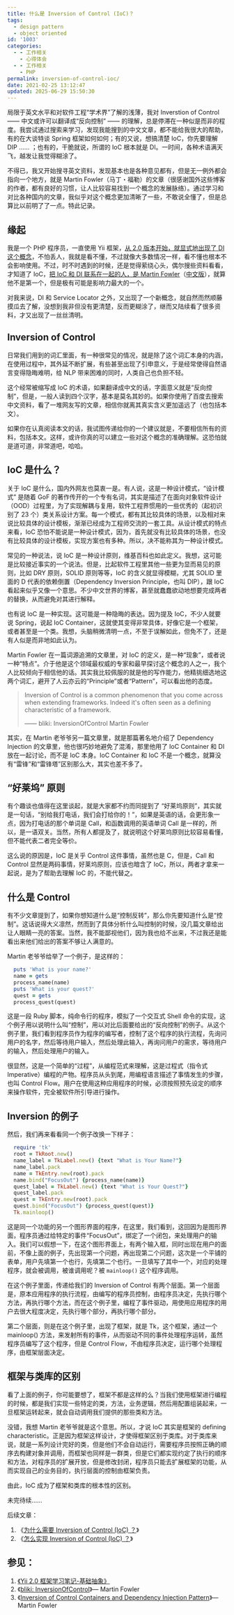 ```yaml
---
title: 什么是 Inversion of Control (IoC)？
tags:
  - design pattern
  - object oriented
id: '1003'
categories:
  - - 工作相关
    - 心得体会
  - - 工作相关
    - PHP
permalink: inversion-of-control-ioc/
date: 2021-02-25 13:12:47
updated: 2025-06-29 15:50:30
---
```

局限于英文水平和对软件工程“学术界”了解的浅薄，我对 Inverstion of Control —— 中文或许可以翻译成“反向控制” —— 的理解，总是停滞在一种似是而非的程度。我尝试通过搜索来学习，发现我能搜到的中文文章，都不能给我很大的帮助，有的在大谈特谈 Spring 框架如何如何；有的又说，想搞清楚 IoC，你先要理解 DIP …… ；也有的，干脆就说，所谓的 IoC 根本就是 DI。一时间，各种术语满天飞，越发让我觉得糊涂了。

不得已，我又开始搜寻英文资料，发现基本也是各种意见都有，但是无一例外都会指向一个地方，就是 Martin Fowler（马丁・福勒）的文章（很感谢国外这些博客的作者，都有良好的习惯，让人比较容易找到一个概念的发展脉络）。通过学习和对比各种国内的文章，我似乎对这个概念更加清晰了一些，不敢说全懂了，但是总算比以前明了了一点。特此记录。

<!-- more -->

## 缘起

我是一个 PHP 程序员，一直使用 Yii 框架，[从 2.0 版本开始，就显式地出现了 DI 这个概念](https://blog.charlestang.org/yii2-abstraction/)，不怕丢人，我就是看不懂，不过就像大多数情况一样，看不懂也根本不会影响使用。不过，时不时遇到的时候，还是觉得萦绕心头，偶尔搜些资料看看，才知道了 IoC，[把 IoC 和 DI 联系在一起的人，是 Martin Fowler](https://martinfowler.com/articles/injection.html)（[中文版](https://insights.thoughtworks.cn/injection/)），就算他不是第一个，但是极有可能是影响力最大的一个。

对我来说，DI 和 Service Locator 之外，又出现了一个新概念，就自然而然顺藤摸瓜去了解，没想到我非但没有更清楚，反而更糊涂了，继而又陆续看了很多资料，才又出现了一丝丝清明。

## Inversion of Control

日常我们用到的词汇里面，有一种很常见的情况，就是除了这个词汇本身的内涵，在使用过程中，其外延不断扩展，有些甚至出现了引申意义，于是经常使得自然语言变得隐晦难明，给 NLP 带来困难的同时，人类自己也负担不轻。

这个经常被缩写成 IoC 的术语，如果翻译成中文的话，字面意义就是“反向控制”，但是，一般人读到四个汉字，基本是莫名其妙的。如果你使用了百度去搜索中文资料，看了一堆网友写的文章，相信你就离其真实含义更加遥远了（也包括本文）。

如果你在认真阅读本文的话，我试图传递给你的一个建议就是，不要相信所有的资料，包括本文。这样，或许你真的可以建立一些对这个概念的准确理解。这恐怕就是道可道，非常道吧，哈哈。

## IoC 是什么？

关于 IoC 是什么，国内外网友也莫衷一是。有人说，这是一种设计模式，“设计模式” 是随着 GoF 的著作传开的一个专有名词，其实是描述了在面向对象软件设计（OOD）过程里，为了实现解耦与复用，软件工程界惯用的一些优秀的（起初识别了 23 个）类关系设计方案。每一个模式，都有其比较具体的场景，以及相对来说比较具体的设计模板，渐渐已经成为工程师交流的一套工具。从设计模式的特点来看，IoC 恐怕不能说是一种设计模式，因为，首先就没有比较具体的场景，也没有比较具体的设计模板，实现方案也有多种。所以，决不能称其为一种设计模式。

常见的一种说法，说 IoC 是一种设计原则，维基百科也如此定义。我想，这可能是比较接近事实的一个说法。但是，比起软件工程里其他一些更为显而易见的原则，比如 DRY 原则，SOLID 原则等等，IoC 的含义就显得模糊，尤其 SOLID 里面的 D 代表的依赖倒置（Dependency Inversion Principle，也叫 DIP），跟 IoC 看起来似乎又像一个意思。不少中文世界的博客，甚至就蠢蠢欲动地想要完成两者的替换，从而避免对其进行解释。

也有说 IoC 是一种实现。这可能是一种隐晦的表达。因为提及 IoC，不少人就要说 Spring，说起 IoC Container，这就使其变得非常具体，好像它是一个框架，或者甚至是一个类。我想，头脑稍微清明一点，不至于误解如此，但免不了，还是有人似是而非地如此认为。

Martin Fowler 在一篇词源追溯的文章里，对 IoC 的定义，是一种“现象”，或者说一种“特点”。介于他是这个领域最权威的专家和最早探讨这个概念的人之一，我个人比较倾向于相信他的话。其实我比较佩服的就是他的写作能力，他精挑细选地这两个词汇，避开了人云亦云的“Principle”或者“Pattern”，可以看出他的态度。

> Inversion of Control is a common phenomenon that you come across when extending frameworks. Indeed it's often seen as a defining characteristic of a framework.
>
> —— bliki: InversionOfControl Martin Fowler

其实，在 Martin 老爷爷另一篇文章里，就是那篇著名地介绍了 Dependency Injection 的文章里，他也很巧妙地避免了混淆，那里他用了 IoC Container 和 DI 放在一起讨论，而不是 IoC 本身。IoC Container 和 IoC 不是一个概念，就算没有“雷锋”和“雷锋塔”区别那么大，其实也差不多了。

## “好莱坞” 原则

有个趣谈也值得在这里谈起，就是大家都不约而同提到了 “好莱坞原则”，其实就是一句话，“别给我打电话，我们会打给你的！”，如果是英语的话，会更形象一点，因为打电话的那个单词是 Call，和函数调用的英语单词 Call 是一样的，所以，是一语双关。当然，所有人都提及了，就说明这个好莱坞原则比较容易看懂，但不能代表二者完全等价。

这么说的原因是，IoC 是关乎 Control 这件事情，虽然也是 C，但是，Call 和 Control 显然是两码事情，好莱坞原则，应该也暗含了 IoC，所以，两者才拿来一起说，是为了帮助去理解 IoC 的，不能代替之。

## 什么是 Control

有不少文章提到了，如果你想知道什么是“控制反转”，那么你先要知道什么是“控制”。这话说得大义凛然，然而到了具体分析什么叫控制的时候，没几篇文章给出让人眼睛一亮的答案。当然，我不能鄙视他们，因为我也给不出来，不过我还是能看出来他们给出的答案不够让人满意的。

Martin 老爷爷给举了一个例子，是这样的：

```ruby
  puts 'What is your name?'
  name = gets
  process_name(name)
  puts 'What is your quest?'
  quest = gets
  process_quest(quest)
```

这是一段 Ruby 脚本，纯命令行的程序，模拟了一个交互式 Shell 命令的实现，这个例子用以说明什么叫“控制”，用以对比后面要给出的“反向控制”的例子。从这个例子里，我们看到程序员作为程序的编写者，控制了这个程序的执行流程，先询问用户的名字，然后等待用户输入，然后处理此输入，再询问用户的需求，等待用户的输入，然后处理用户的输入。

很显然，这是一个简单的“过程”，从编程范式来理解，这是过程式（指令式 Imperative）编程的产物。程序员从头到尾，用编程语言描述了事情发生的步骤，也叫 Control Flow。用户在使用这种应用程序的时候，必须按照预先设定的顺序来操作软件，完全被软件所引导进行操作。

## Inversion 的例子

然后，我们再来看看同一个例子改换一下样子：

```ruby
  require 'tk'
  root = TkRoot.new()
  name_label = TkLabel.new() {text "What is Your Name?"}
  name_label.pack
  name = TkEntry.new(root).pack
  name.bind("FocusOut") {process_name(name)}
  quest_label = TkLabel.new() {text "What is Your Quest?"}
  quest_label.pack
  quest = TkEntry.new(root).pack
  quest.bind("FocusOut") {process_quest(quest)}
  Tk.mainloop()
```

这是同一个功能的另一个图形界面的程序，在这里，我们看到，这回因为是图形界面，程序员通过给特定的事件“FocusOut”，绑定了一个闭包，来处理用户的输入。我们可以假想一下，在这个图形界面上，有两个输入框，同时出现在用户的面前，不像上面的例子，先出现第一个问题，再出现第二个问题，这次是一个平铺的表单，用户先填第一个也行，先填第二个也行。一旦填写了其中一个，对应的处理程序，就会被调用，被谁调用呢？被 `mainloop()` 这个程序调用。

在这个例子里面，传递给我们的 Inversion of Control 有两个层面。第一个层面是，原本应用程序的执行流程，由编写的程序员控制，由程序员决定，先执行哪个方法，再执行哪个方法，而在这个例子里，编程了事件驱动，用使用应用程序的用户去很大程度决定，先执行哪个部分，再执行哪个部分。

第二个层面，则是在这个例子里，出现了框架，就是 Tk，这个框架，通过一个 mainloop() 方法，来发射所有的事件，从而驱动不同的事件处理程序运转，虽然程序员编写了这个程序，但是 Control Flow，不由程序员决定，运行哪个处理程序，由框架层面决定。

## 框架与类库的区别

看了上面的例子，你可能要想了，框架不都是这样的么？当我们使用框架进行编程的时候，都是我们实现一些特定的类，方法，业务逻辑，然后用配置组装起来，一旦框架运转起来，就会自动调用我们提供的那些类和方法。

没错，我想 Martin 老爷爷就是这个意思。所以，才说 IoC 其实是框架的 defining characteristic。正是因为框架这样设计，才使得框架区别于类库。对于类库来说，就是一系列设计完好的类，但是他们不会自动运行，需要程序员按照正确的顺序去构建对象并调用，而框架也同样是一群类，但是它们都实现约定了执行的顺序和方法，对程序员的扩展开放，但是修改封闭，程序员只能去扩展框架的功能，从而实现自己的业务目的，执行层面的控制由框架负责。

由此，IoC 成为了框架和类库的根本性的区别。

未完待续……

后续文章：

1.  《[为什么需要 Inversion of Control (IoC) ？](https://blog.charlestang.org/why-need-inversion-of-control-ioc/)》
2.  《[怎么实现 Inversion of Control (IoC) ？](https://blog.charlestang.org/ioc-implementation/)》

## 参见：

1.  [《Yii 2.0 框架学习笔记-基础抽象》](https://blog.charlestang.org/yii2-abstraction/)
2.  《[bliki: InversionOfControl](https://martinfowler.com/bliki/InversionOfControl.html)》— Martin Fowler
3.  《[Inversion of Control Containers and Dependency Injection Pattern](https://www.martinfowler.com/articles/injection.html)》— Martin Fowler
